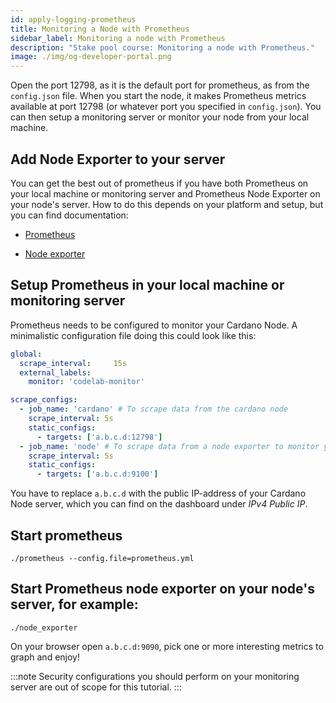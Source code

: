 ```yaml
---
id: apply-logging-prometheus
title: Monitoring a Node with Prometheus
sidebar_label: Monitoring a node with Prometheus
description: "Stake pool course: Monitoring a node with Prometheus."
image: ./img/og-developer-portal.png
---
```


Open the port 12798, as it is the default port for prometheus, as from the `config.json` file.
When you start the node, it makes Prometheus metrics available at port 12798 (or whatever port you specified in `config.json`). You can then setup a monitoring server or monitor your node from your local machine.

## Add Node Exporter to your server
You can get the best out of prometheus if you have both Prometheus on your local machine or monitoring server and Prometheus Node Exporter on your node's server. How to do this depends on your platform and setup, but you can find documentation:

   * [Prometheus](https://prometheus.io/docs/prometheus/latest/getting_started/)

   * [Node exporter](https://prometheus.io/docs/guides/node-exporter/)

## Setup Prometheus in your local machine or monitoring server
Prometheus needs to be configured to monitor your Cardano Node. A minimalistic configuration file doing this could look like this:

```yaml
global:
  scrape_interval:     15s
  external_labels:
    monitor: 'codelab-monitor'

scrape_configs:
  - job_name: 'cardano' # To scrape data from the cardano node
    scrape_interval: 5s
    static_configs:
      - targets: ['a.b.c.d:12798']
  - job_name: 'node' # To scrape data from a node exporter to monitor your linux host metrics.
    scrape_interval: 5s
    static_configs:
      - targets: ['a.b.c.d:9100']
```

You have to replace `a.b.c.d` with the public IP-address of your Cardano Node server, which you can find on the dashboard under _IPv4 Public IP_.

## Start prometheus

    ./prometheus --config.file=prometheus.yml

## Start Prometheus node exporter on your node's server, for example:

    ./node_exporter

On your browser open `a.b.c.d:9090`, pick one or more interesting metrics to graph and enjoy!

:::note
Security configurations you should perform on your monitoring server are out of scope for this tutorial.
:::
